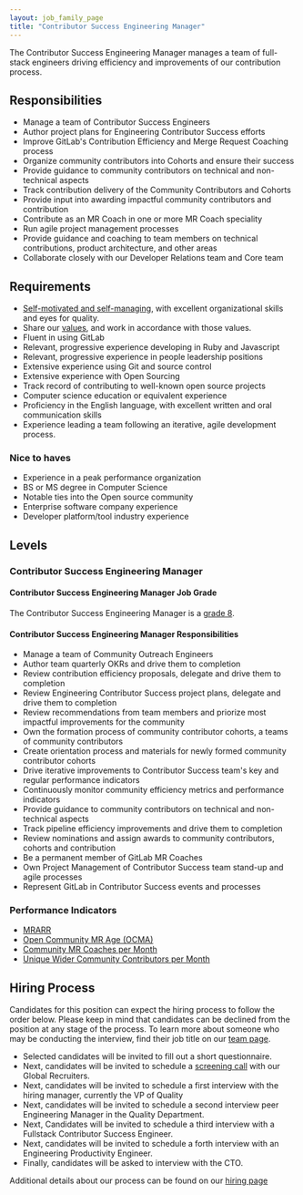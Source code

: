 ```yaml
---
layout: job_family_page
title: "Contributor Success Engineering Manager"
---
```


The Contributor Success Engineering Manager manages a team of full-stack engineers driving efficiency and improvements of our contribution process. 

## Responsibilities 

* Manage a team of Contributor Success Engineers
* Author project plans for Engineering Contributor Success efforts
* Improve GitLab's Contribution Efficiency and Merge Request Coaching process
* Organize community contributors into Cohorts and ensure their success
* Provide guidance to community contributors on technical and non-technical aspects
* Track contribution delivery of the Community Contributors and Cohorts
* Provide input into awarding impactful community contributors and contribution
* Contribute as an MR Coach in one or more MR Coach speciality
* Run agile project management processes
* Provide guidance and coaching to team members on technical contributions, product architecture, and other areas
* Collaborate closely with our Developer Relations team and Core team

## Requirements

* [Self-motivated and self-managing](https://about.gitlab.com/handbook/values/#efficiency), with excellent organizational skills and eyes for quality.
* Share our [values](https://about.gitlab.com/handbook/values/), and work in accordance with those values.
* Fluent in using GitLab
* Relevant, progressive experience developing in Ruby and Javascript
* Relevant, progressive experience in people leadership positions 
* Extensive experience using Git and source control
* Extensive experience with Open Sourcing
* Track record of contributing to well-known open source projects
* Computer science education or equivalent experience
* Proficiency in the English language, with excellent written and oral communication skills
* Experience leading a team following an iterative, agile development process. 
### Nice to haves
* Experience in a peak performance organization
* BS or MS degree in Computer Science
* Notable ties into the Open source community
* Enterprise software company experience
* Developer platform/tool industry experience

## Levels 
### Contributor Success Engineering Manager 

#### Contributor Success Engineering Manager Job Grade

The Contributor Success Engineering Manager  is a [grade 8](/handbook/total-rewards/compensation/compensation-calculator/#gitlab-job-grades).

#### Contributor Success Engineering Manager Responsibilities

* Manage a team of Community Outreach Engineers
* Author team quarterly OKRs and drive them to completion
* Review contribution efficiency proposals, delegate and drive them to completion
* Review Engineering Contributor Success project plans, delegate and drive them to completion
* Review recommendations from team members and priorize most impactful improvements for the community
* Own the formation process of community contributor cohorts, a teams of community contributors
* Create orientation process and materials for newly formed community contributor cohorts
* Drive iterative improvements to Contributor Success team's key and regular performance indicators
* Continuously monitor community efficiency metrics and performance indicators
* Provide guidance to community contributors on technical and non-technical aspects
* Track pipeline efficiency improvements and drive them to completion
* Review nominations and assign awards to community contributors, cohorts and contribution
* Be a permanent member of GitLab MR Coaches
* Own Project Management of Contributor Success team stand-up and agile processes
* Represent GitLab in Contributor Success events and processes


### Performance Indicators
* [MRARR](/handbook/engineering/quality/performance-indicators/#mrarr)
* [Open Community MR Age (OCMA)](/handbook/engineering/quality/performance-indicators/#open-community-mr-age-ocma)
* [Community MR Coaches per Month](/handbook/engineering/quality/performance-indicators/#community-mr-coaches-per-month)
* [Unique Wider Community Contributors per Month](/handbook/engineering/quality/performance-indicators/#unique-wider-community-contributors-per-month)


## Hiring Process
Candidates for this position can expect the hiring process to follow the order below. Please keep in mind that candidates can be declined from the position at any stage of the process. To learn more about someone who may be conducting the interview, find their job title on our [team page](/company/team/).

* Selected candidates will be invited to fill out a short questionnaire.
* Next, candidates will be invited to schedule a [screening call](/handbook/hiring/#screening-call) with our Global Recruiters.
* Next, candidates will be invited to schedule a first interview with the hiring manager, currently the VP of Quality
* Next, candidates will be invited to schedule a second interview peer Engineering Manager in the Quality Department.
* Next, Candidates will be invited to schedule a third interview with a Fullstack Contributor Success Engineer.
* Next, candidates will be invited to schedule a forth interview with an Engineering Productivity Engineer.
* Finally, candidates will be asked to interview with the CTO.

Additional details about our process can be found on our [hiring page](/handbook/hiring/)
